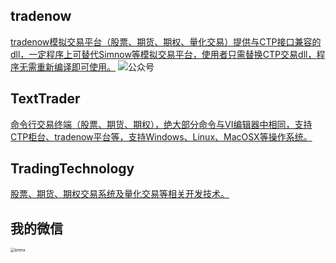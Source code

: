 ## tradenow
[tradenow模拟交易平台（股票、期货、期权、量化交易）提供与CTP接口兼容的dll，一定程序上可替代Simnow等模拟交易平台，使用者只需替换CTP交易dll，程序无需重新编译即可使用。](https://github.com/krenx1983/tradenow)
![公众号](https://user-images.githubusercontent.com/83346523/123135559-86f66b80-d484-11eb-9923-25fb8850d122.png)

## TextTrader
[命令行交易终端（股票、期货、期权），绝大部分命令与VI编辑器中相同，支持CTP柜台、tradenow平台等，支持Windows、Linux、MacOSX等操作系统。](https://github.com/krenx1983/TextTrader)

## TradingTechnology
[股票、期货、期权交易系统及量化交易等相关开发技术。](https://github.com/krenx1983/TradingTechnology)

## 我的微信
<img src="https://user-images.githubusercontent.com/83346523/122651044-da0cad80-d168-11eb-8605-d1d505ce3e9e.jpg" alt="krenx" style="zoom: 45%;" />
